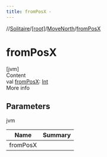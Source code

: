 ```yaml
---
title: fromPosX -
---
```

//[Solitaire](../../index.md)/[[root]](../index.md)/[MoveNorth](index.md)/[fromPosX](from-pos-x.md)



# fromPosX  
[jvm]  
Content  
val [fromPosX](from-pos-x.md): [Int](https://kotlinlang.org/api/latest/jvm/stdlib/kotlin/-int/index.html)  
More info  


## Parameters  
  
jvm  
  
|  Name|  Summary| 
|---|---|
| <a name="/MoveNorth/fromPosX/#/PointingToDeclaration/"></a>fromPosX| <a name="/MoveNorth/fromPosX/#/PointingToDeclaration/"></a>
  
  



